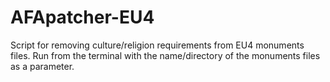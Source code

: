 # AFApatcher-EU4
Script for removing culture/religion requirements from EU4 monuments files. Run from the terminal with the name/directory of the monuments files as a parameter.
